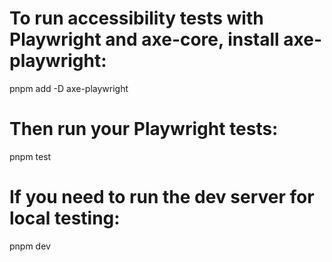# To run accessibility tests with Playwright and axe-core, install axe-playwright:
pnpm add -D axe-playwright

# Then run your Playwright tests:
pnpm test

# If you need to run the dev server for local testing:
pnpm dev